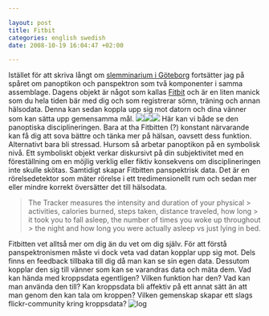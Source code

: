 ```yaml
--- 

layout: post
title: Fitbit 
categories: english swedish 
date: 2008-10-19 16:04:47 +02:00 

---
```


Istället för att skriva långt om [slemminarium i Göteborg](http://christopherkullenberg.se/?p=299) fortsätter jag på spåret om panoptikon och panspektron som två komponenter i samma assemblage. Dagens objekt är något som kallas [Fitbit](http://www.fitbit.com/) och är en liten manick som du hela tiden bär med dig och som registrerar sömn, träning och annan hälsodata. Denna kan sedan koppla upp sig mot datorn och dina vänner som kan sätta upp gemensamma mål. ![](http://www.fitbit.com/images/press/pocket_thumb.jpg)![](http://www.fitbit.com/images/press/inhand_thumb.jpg)![](http://www.fitbit.com/images/press/charger_thumb.jpg) Här kan vi både se den panoptiska disciplineringen. Bara at tha Fitbitten (?) konstant närvarande kan få dig att sova bättre och tänka mer på hälsan, oavsett dess funktion. Alternativt bara bli stressad. Hursom så arbetar panoptikon på en symbolisk nivå. Ett symboliskt objekt verkar diskursivt på din subjektivitet med en föreställning om en möjlig verklig eller fiktiv konsekvens om disciplineringen inte skulle skötas. Samtidigt skapar Fitbitten panspektrisk data. Det är en rörelsedetektor som mäter rörelse i ett tredimensionellt rum och sedan mer eller mindre korrekt översätter det till hälsodata.

> The Tracker measures the intensity and duration of your physical > activities, calories burned, steps taken, distance traveled, how long > it took you to fall asleep, the number of times you woke up throughout > the night and how long you were actually asleep vs just lying in bed.

Fitbitten vet alltså mer om dig än du vet om dig själv. För att förstå panspektronismen måste vi dock veta vad datan kopplar upp sig mot. Dels finns en feedback tillbaka till dig då man kan se sin egen data. Dessutom kopplar den sig till vänner som kan se varandras data och mäta dem. Vad kan hända med kroppsdata egentligen? Vilken funktion har den? Vad kan man använda den till? Kan kroppsdata bli affektiv på ett annat sätt än att man genom den kan tala om kroppen? Vilken gemenskap skapar ett slags flickr-community kring kroppsdata? ![](images/bild-1.png "log") 
